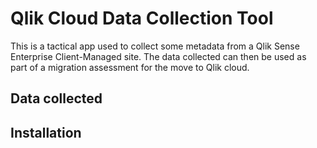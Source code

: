 # Qlik Cloud Data Collection Tool

This is a tactical app used to collect some metadata from a Qlik Sense Enterprise Client-Managed site. The data collected can then be used as part of a migration assessment for the move to Qlik cloud.

## Data collected

## Installation


